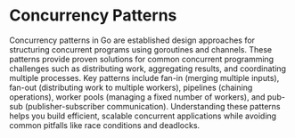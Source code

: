 # Concurrency Patterns

Concurrency patterns in Go are established design approaches for structuring concurrent programs using goroutines and channels. These patterns provide proven solutions for common concurrent programming challenges such as distributing work, aggregating results, and coordinating multiple processes. Key patterns include fan-in (merging multiple inputs), fan-out (distributing work to multiple workers), pipelines (chaining operations), worker pools (managing a fixed number of workers), and pub-sub (publisher-subscriber communication). Understanding these patterns helps you build efficient, scalable concurrent applications while avoiding common pitfalls like race conditions and deadlocks.